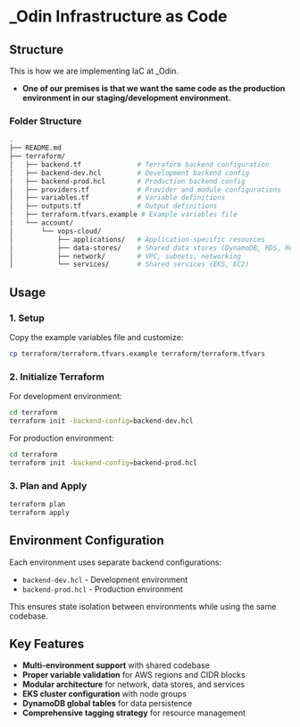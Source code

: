 # _Odin Infrastructure as Code

## Structure

This is how we are implementing IaC at _Odin.

* **One of our premises is that we want the same code as the production environment in our staging/development environment.**

### Folder Structure

```sh
.
├── README.md
├── terraform/
│   ├── backend.tf              # Terraform backend configuration
│   ├── backend-dev.hcl         # Development backend config
│   ├── backend-prod.hcl        # Production backend config
│   ├── providers.tf            # Provider and module configurations
│   ├── variables.tf            # Variable definitions
│   ├── outputs.tf              # Output definitions
│   ├── terraform.tfvars.example # Example variables file
│   └── account/
│       └── vops-cloud/
│           ├── applications/   # Application-specific resources
│           ├── data-stores/    # Shared data stores (DynamoDB, RDS, Redis)
│           ├── network/        # VPC, subnets, networking
│           └── services/       # Shared services (EKS, EC2)
```

## Usage

### 1. Setup

Copy the example variables file and customize:
```bash
cp terraform/terraform.tfvars.example terraform/terraform.tfvars
```

### 2. Initialize Terraform

For development environment:
```bash
cd terraform
terraform init -backend-config=backend-dev.hcl
```

For production environment:
```bash
cd terraform
terraform init -backend-config=backend-prod.hcl
```

### 3. Plan and Apply

```bash
terraform plan
terraform apply
```

## Environment Configuration

Each environment uses separate backend configurations:
- `backend-dev.hcl` - Development environment
- `backend-prod.hcl` - Production environment

This ensures state isolation between environments while using the same codebase.

## Key Features

- **Multi-environment support** with shared codebase
- **Proper variable validation** for AWS regions and CIDR blocks
- **Modular architecture** for network, data stores, and services
- **EKS cluster configuration** with node groups
- **DynamoDB global tables** for data persistence
- **Comprehensive tagging strategy** for resource management